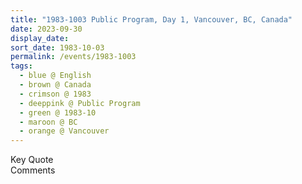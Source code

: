 ```yaml
---
title: "1983-1003 Public Program, Day 1, Vancouver, BC, Canada"
date: 2023-09-30
display_date: 
sort_date: 1983-10-03
permalink: /events/1983-1003
tags:
  - blue @ English
  - brown @ Canada
  - crimson @ 1983
  - deeppink @ Public Program
  - green @ 1983-10
  - maroon @ BC
  - orange @ Vancouver
---
```


<wave-list>
  <list-title color="green" width="75">Key Quote</list-title>
  <list-item color="BlanchedAlmond"  width="200"></list-item>
  <list-item color="Lavender"></list-item>
  <list-item color="BlanchedAlmond"></list-item>
</wave-list>

<br>

<wave-list>
  <list-title color="green" width="75">Comments</list-title>
  <list-item color="BlanchedAlmond"  width="200"></list-item>
  <list-item color="Lavender"></list-item>
  <list-item color="BlanchedAlmond"></list-item>
</wave-list>